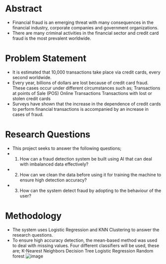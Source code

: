 # Abstract
- Financial fraud is an emerging threat with many consequences in the financial industry, corporate companies and government organizations.
- There are many criminal activities in the financial sector and credit card fraud is the most prevalent worldwide.

# Problem Statement
- It is estimated that 10,000 transactions take place via credit cards, every second worldwide.
- Every year, billions of dollars are lost because of credit card fraud. These cases occur under different circumstances such as;
    Transactions at points of Sale (POS)
    Online Transactions
    Transactions with lost or stolen credit cards
- Surveys have shown that the increase in the dependence of credit cards to perform financial transactions is accompanied by an increase in cases of fraud.

# Research Questions
- This project seeks to answer the following questions;
- 1. How can a fraud detection system be built using AI that can deal with imbalanced data effectively?
- 2. How can we clean the data before using it for training the machine to ensure high detection accuracy?
- 3. How can the system detect fraud by adopting to the behaviour of the user?

# Methodology
- The system uses Logistic Regression and KNN Clustering to answer the research questions.
- To ensure high accuracy detection, the mean-based method was used to deal with missing values.
Four different classifiers will be used, these are;
K-Nearest Neighbors
Decision Tree
Logistic Regression
Random forest
![image](https://user-images.githubusercontent.com/66944986/157389076-0eb59e3f-ad8c-4239-86da-0d429d3175fc.png)
